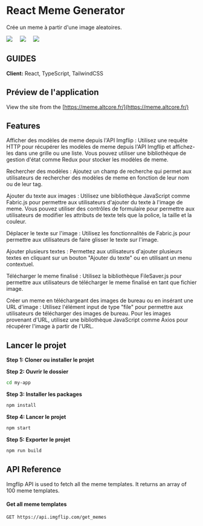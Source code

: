 
# React Meme Generator
Crée un meme à partir d'une image aleatoires.

<img src="https://img.shields.io/badge/react-%2320232a.svg?style=for-the-badge&logo=react&logoColor=%2361DAFB" /> &nbsp; &nbsp; <img src="https://img.shields.io/badge/TypeScript-007ACC?style=for-the-badge&logo=typescript&logoColor=white" /> &nbsp; &nbsp; <img src="https://img.shields.io/badge/tailwindcss-%2338B2AC.svg?style=for-the-badge&logo=tailwind-css&logoColor=white "/>

## GUIDES

**Client:** React, TypeScript, TailwindCSS


## Préview de l'application

View the site from the [https://meme.altcore.fr/](https://meme.altcore.fr/) 


## Features

Afficher des modèles de meme depuis l'API Imgflip : Utilisez une requête HTTP pour récupérer les modèles de meme depuis l'API Imgflip et affichez-les dans une grille ou une liste. Vous pouvez utiliser une bibliothèque de gestion d'état comme Redux pour stocker les modèles de meme.

Rechercher des modèles : Ajoutez un champ de recherche qui permet aux utilisateurs de rechercher des modèles de meme en fonction de leur nom ou de leur tag.

Ajouter du texte aux images : Utilisez une bibliothèque JavaScript comme Fabric.js pour permettre aux utilisateurs d'ajouter du texte à l'image de meme. Vous pouvez utiliser des contrôles de formulaire pour permettre aux utilisateurs de modifier les attributs de texte tels que la police, la taille et la couleur.

Déplacer le texte sur l'image : Utilisez les fonctionnalités de Fabric.js pour permettre aux utilisateurs de faire glisser le texte sur l'image.

Ajouter plusieurs textes : Permettez aux utilisateurs d'ajouter plusieurs textes en cliquant sur un bouton "Ajouter du texte" ou en utilisant un menu contextuel.

Télécharger le meme finalisé : Utilisez la bibliothèque FileSaver.js pour permettre aux utilisateurs de télécharger le meme finalisé en tant que fichier image.

Créer un meme en téléchargeant des images de bureau ou en insérant une URL d'image : Utilisez l'élément input de type "file" pour permettre aux utilisateurs de télécharger des images de bureau. Pour les images provenant d'URL, utilisez une bibliothèque JavaScript comme Axios pour récupérer l'image à partir de l'URL.



## Lancer le projet


**Step 1: Cloner ou installer le projet**


**Step 2: Ouvrir le dossier**

```bash
cd my-app
```

**Step 3: Installer les packages**

```bash
npm install
```

**Step 4: Lancer le projet** 

```bash
npm start
```
**Step 5: Exporter le projet** 

```bash
npm run build
```

## API Reference

Imgflip API is used to fetch all the meme templates. It returns an array of 100 meme templates.

#### Get all meme templates

```http
GET https://api.imgflip.com/get_memes
```
